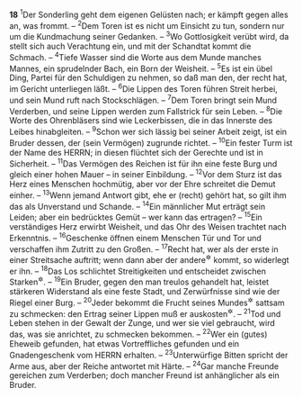 __18__
<sup>1</sup>Der Sonderling geht dem eigenen Gelüsten nach; er kämpft gegen alles an, was frommt. –
<sup>2</sup>Dem Toren ist es nicht um Einsicht zu tun, sondern nur um die Kundmachung seiner Gedanken. –
<sup>3</sup>Wo Gottlosigkeit verübt wird, da stellt sich auch Verachtung ein, und mit der Schandtat kommt die Schmach. –
<sup>4</sup>Tiefe Wasser sind die Worte aus dem Munde manches Mannes, ein sprudelnder Bach, ein Born der Weisheit. –
<sup>5</sup>Es ist ein übel Ding, Partei für den Schuldigen zu nehmen, so daß man den, der recht hat, im Gericht unterliegen läßt. –
<sup>6</sup>Die Lippen des Toren führen Streit herbei, und sein Mund ruft nach Stockschlägen. –
<sup>7</sup>Dem Toren bringt sein Mund Verderben, und seine Lippen werden zum Fallstrick für sein Leben. –
<sup>8</sup>Die Worte des Ohrenbläsers sind wie Leckerbissen, die in das Innerste des Leibes hinabgleiten. –
<sup>9</sup>Schon wer sich lässig bei seiner Arbeit zeigt, ist ein Bruder dessen, der (sein Vermögen) zugrunde richtet. –
<sup>10</sup>Ein fester Turm ist der Name des HERRN; in diesen flüchtet sich der Gerechte und ist in Sicherheit. –
<sup>11</sup>Das Vermögen des Reichen ist für ihn eine feste Burg und gleich einer hohen Mauer – in seiner Einbildung. –
<sup>12</sup>Vor dem Sturz ist das Herz eines Menschen hochmütig, aber vor der Ehre schreitet die Demut einher. –
<sup>13</sup>Wenn jemand Antwort gibt, ehe er (recht) gehört hat, so gilt ihm das als Unverstand und Schande. –
<sup>14</sup>Ein männlicher Mut erträgt sein Leiden; aber ein bedrücktes Gemüt – wer kann das ertragen? –
<sup>15</sup>Ein verständiges Herz erwirbt Weisheit, und das Ohr des Weisen trachtet nach Erkenntnis. –
<sup>16</sup>Geschenke öffnen einem Menschen Tür und Tor und verschaffen ihm Zutritt zu den Großen. –
<sup>17</sup>Recht hat, wer als der erste in einer Streitsache auftritt; wenn dann aber der andere<sup title="= sein Widersacher">&#x2732;</sup> kommt, so widerlegt er ihn. –
<sup>18</sup>Das Los schlichtet Streitigkeiten und entscheidet zwischen Starken<sup title="oder: Mächtigen">&#x2732;</sup>. –
<sup>19</sup>Ein Bruder, gegen den man treulos gehandelt hat, leistet stärkeren Widerstand als eine feste Stadt, und Zerwürfnisse sind wie der Riegel einer Burg. –
<sup>20</sup>Jeder bekommt die Frucht seines Mundes<sup title="d.h. die Folgen seiner Reden">&#x2732;</sup> sattsam zu schmecken: den Ertrag seiner Lippen muß er auskosten<sup title="vgl. 12,14">&#x2732;</sup>. –
<sup>21</sup>Tod und Leben stehen in der Gewalt der Zunge, und wer sie viel gebraucht, wird das, was sie anrichtet, zu schmecken bekommen. –
<sup>22</sup>Wer ein (gutes) Eheweib gefunden, hat etwas Vortreffliches gefunden und ein Gnadengeschenk vom HERRN erhalten. –
<sup>23</sup>Unterwürfige Bitten spricht der Arme aus, aber der Reiche antwortet mit Härte. –
<sup>24</sup>Gar manche Freunde gereichen zum Verderben; doch mancher Freund ist anhänglicher als ein Bruder.